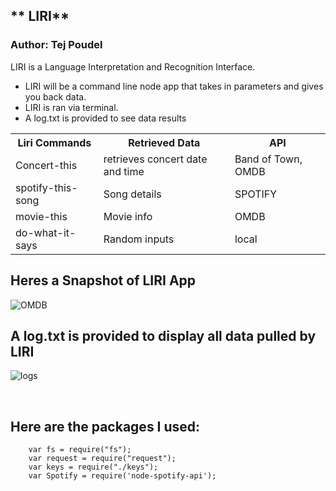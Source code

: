   
##   ** LIRI**
### Author: Tej Poudel
  
  LIRI is a Language Interpretation and Recognition Interface.
  
* LIRI will be a command line node app that takes in parameters and gives you back data.
* LIRI is ran via terminal.
* A log.txt is provided to see data results

<table>
  <tr>
    <th>Liri Commands</th>
    <th>Retrieved Data</th>
    <th>API</th>
  </tr>
  <tr>
    <td>Concert-this</td>
    <td>retrieves concert date and time</td>
    <td>Band of Town, OMDB</td>
  </tr>
  <tr>
    <td>spotify-this-song</td>
    <td>Song details</td>
    <td>SPOTIFY</td>
  </tr>
  <tr>
    <td>movie-this</td>
    <td>Movie info</td>
    <td>OMDB</td>
  </tr>
  <tr>
    <td>do-what-it-says</td>
    <td>Random inputs</td>
    <td>local</td>
  </tr>
  </table>

## Heres a Snapshot of LIRI App

![OMDB](https://github.com/tejpoudel/liri-node-app/blob/master/images/OMDB%20API.png)

## A log.txt is provided to display all data pulled by LIRI

![logs](https://github.com/tejpoudel/liri-node-app/blob/master/images/%20log.png)

<br>

## Here are the packages I used: 
       
        var fs = require("fs");
	    var request = require("request");
        var keys = require("./keys");
        var Spotify = require('node-spotify-api');

